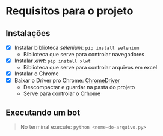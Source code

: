 # Requisitos para o projeto

## Instalações
- [x] Instalar biblioteca _selenium_: `pip install selenium`
    * Biblioteca que serve para controlar navegadores
- [x] Instalar _xlwt_: `pip install xlwt`
    * Biblioteca que serve para controlar arquivos em excel
- [x] Instalar o Chrome
- [x] Baixar o Driver pro Chrome: [ChromeDriver](https://sites.google.com/a/chromium.org/chromedriver/downloads)
    * Descompactar e guardar na pasta do projeto
    * Serve para controlar o Crhome

## Executando um bot
>No terminal execute: `python <nome-do-arquivo.py>`



